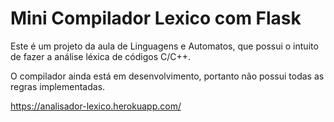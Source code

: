# Mini Compilador Lexico com Flask

Este é um projeto da aula de Linguagens e Automatos, que possui o intuito de fazer a análise léxica de códigos C/C++.

O compilador ainda está em desenvolvimento, portanto não possui todas as regras implementadas.

https://analisador-lexico.herokuapp.com/
